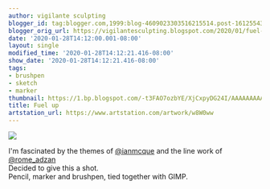 ```yaml
---
author: vigilante sculpting
blogger_id: tag:blogger.com,1999:blog-4609023303516215514.post-1612554314758737567
blogger_orig_url: https://vigilantesculpting.blogspot.com/2020/01/fuel-up.html
date: '2020-01-28T14:12:00.001-08:00'
layout: single
modified_time: '2020-01-28T14:12:21.416-08:00'
show_date: '2020-01-28T14:12:21.416-08:00'
tags:
- brushpen
- sketch
- marker
thumbnail: https://1.bp.blogspot.com/-t3FAO7ozbYE/XjCxpyDG24I/AAAAAAAAAzU/IosvPjGGwQcHyhB6kNBFq2RM-eyaKOrgQCLcBGAsYHQ/s320-c/img021.png
title: Fuel up
artstation_url: https://www.artstation.com/artwork/w8W0ww
---
```

![](https://1.bp.blogspot.com/-t3FAO7ozbYE/XjCxpyDG24I/AAAAAAAAAzU/IosvPjGGwQcHyhB6kNBFq2RM-eyaKOrgQCLcBGAsYHQ/s1600/img021.png)

  
I'm fascinated by the themes of
<a href="https://www.instagram.com/ianmcque/" class="notranslate">@ianmcque</a>
and the line work of
<a href="https://www.instagram.com/rome_adzan/" class="notranslate">@rome_adzan</a>  
Decided to give this a shot.  
Pencil, marker and brushpen, tied together with GIMP.
